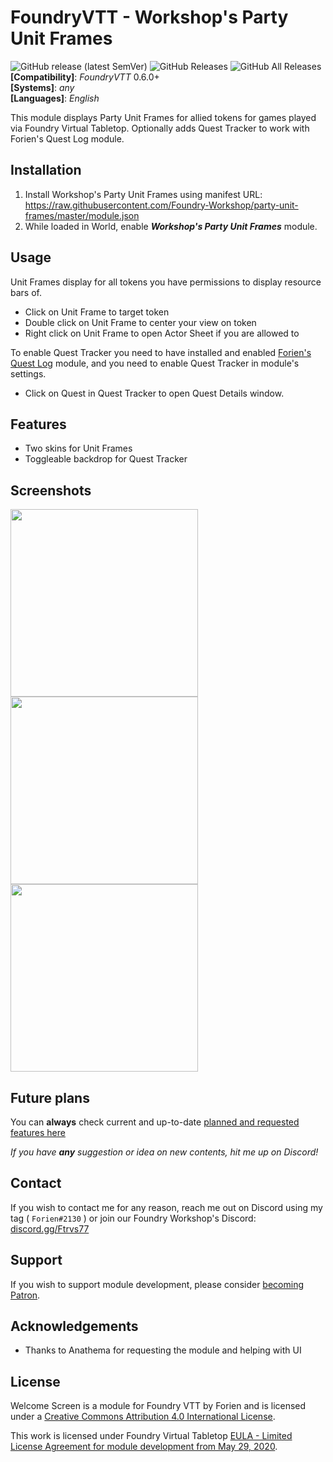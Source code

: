 # FoundryVTT - Workshop's Party Unit Frames
![GitHub release (latest SemVer)](https://img.shields.io/github/v/release/Foundry-Workshop/party-unit-frames?style=for-the-badge) 
![GitHub Releases](https://img.shields.io/github/downloads/Foundry-Workshop/party-unit-frames/latest/total?style=for-the-badge) 
![GitHub All Releases](https://img.shields.io/github/downloads/Foundry-Workshop/party-unit-frames/total?style=for-the-badge&label=Downloads+total)  
**[Compatibility]**: *FoundryVTT* 0.6.0+  
**[Systems]**: *any*  
**[Languages]**: *English*  

This module displays Party Unit Frames for allied tokens for games played via Foundry Virtual Tabletop.
Optionally adds Quest Tracker to work with Forien's Quest Log module.

## Installation

1. Install Workshop's Party Unit Frames using manifest URL: https://raw.githubusercontent.com/Foundry-Workshop/party-unit-frames/master/module.json
2. While loaded in World, enable **_Workshop's Party Unit Frames_** module.

## Usage
Unit Frames display for all tokens you have permissions to display resource bars of.
* Click on Unit Frame to target token
* Double click on Unit Frame to center your view on token
* Right click on Unit Frame to open Actor Sheet if you are allowed to

To enable Quest Tracker you need to have installed and enabled [Forien's Quest Log](https://foundryvtt.com/packages/forien-quest-log/) module, and you need to enable Quest Tracker in module's settings. 
* Click on Quest in Quest Tracker to open Quest Details window. 

## Features
* Two skins for Unit Frames
* Toggleable backdrop for Quest Tracker

## Screenshots
<img src="https://i.gyazo.com/322840363897bb38e4c5556a041b678d.png" height="300" /><img src="https://i.gyazo.com/5978f6b22f2736af7fcccc45dccb8759.png" height="300" /><img src="https://i.gyazo.com/7a01f4a215e6a706da362d643b6689dd.png" height="300" />

## Future plans

You can **always** check current and up-to-date [planned and requested features here](https://github.com/Foundry-Workshop/party-unit-frames/issues?q=is%3Aopen+is%3Aissue+label%3Aenhancement)

*If you have **any** suggestion or idea on new contents, hit me up on Discord!*

## Contact

If you wish to contact me for any reason, reach me out on Discord using my tag ( `Forien#2130` ) or join our Foundry Workshop's Discord: [discord.gg/Ftrvs77](https://discord.gg/Ftrvs77)

## Support

If you wish to support module development, please consider [becoming Patron](https://www.patreon.com/foundryworkshop).

## Acknowledgements
* Thanks to Anathema for requesting the module and helping with UI

## License

Welcome Screen is a module for Foundry VTT by Forien and is licensed under a [Creative Commons Attribution 4.0 International License](http://creativecommons.org/licenses/by/4.0/).

This work is licensed under Foundry Virtual Tabletop [EULA - Limited License Agreement for module development from May 29, 2020](https://foundryvtt.com/article/license/).

